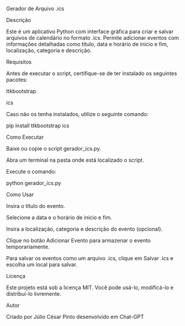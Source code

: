 Gerador de Arquivo .ics

Descrição

Este é um aplicativo Python com interface gráfica para criar e salvar arquivos de calendário no formato .ics. Permite adicionar eventos com informações detalhadas como título, data e horário de início e fim, localização, categoria e descrição.

Requisitos

Antes de executar o script, certifique-se de ter instalado os seguintes pacotes:

ttkbootstrap

ics

Caso não os tenha instalados, utilize o seguinte comando:

pip install ttkbootstrap ics

Como Executar

Baixe ou copie o script gerador_ics.py.

Abra um terminal na pasta onde está localizado o script.

Execute o comando:

python gerador_ics.py

Como Usar

Insira o título do evento.

Selecione a data e o horário de início e fim.

Insira a localização, categoria e descrição do evento (opcional).

Clique no botão Adicionar Evento para armazenar o evento temporariamente.

Para salvar os eventos como um arquivo .ics, clique em Salvar .ics e escolha um local para salvar.

Licença

Este projeto está sob a licença MIT. Você pode usá-lo, modificá-lo e distribuí-lo livremente.

Autor

Criado por Júlio César Pinto
desenvolvido em Chat-GPT
